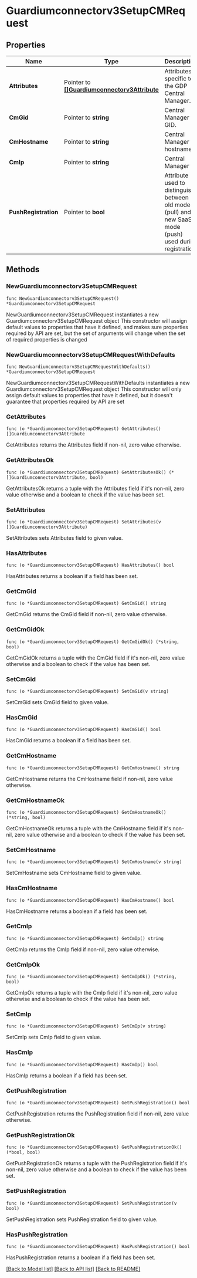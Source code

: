 # Guardiumconnectorv3SetupCMRequest

## Properties

Name | Type | Description | Notes
------------ | ------------- | ------------- | -------------
**Attributes** | Pointer to [**[]Guardiumconnectorv3Attribute**](Guardiumconnectorv3Attribute.md) | Attributes specific to the GDP Central Manager. | [optional] 
**CmGid** | Pointer to **string** | Central Manager GID. | [optional] 
**CmHostname** | Pointer to **string** | Central Manager hostname. | [optional] 
**CmIp** | Pointer to **string** | Central Manager IP. | [optional] 
**PushRegistration** | Pointer to **bool** | Attribute used to distinguish between old mode (pull) and new SaaS mode (push) used during registration. | [optional] 

## Methods

### NewGuardiumconnectorv3SetupCMRequest

`func NewGuardiumconnectorv3SetupCMRequest() *Guardiumconnectorv3SetupCMRequest`

NewGuardiumconnectorv3SetupCMRequest instantiates a new Guardiumconnectorv3SetupCMRequest object
This constructor will assign default values to properties that have it defined,
and makes sure properties required by API are set, but the set of arguments
will change when the set of required properties is changed

### NewGuardiumconnectorv3SetupCMRequestWithDefaults

`func NewGuardiumconnectorv3SetupCMRequestWithDefaults() *Guardiumconnectorv3SetupCMRequest`

NewGuardiumconnectorv3SetupCMRequestWithDefaults instantiates a new Guardiumconnectorv3SetupCMRequest object
This constructor will only assign default values to properties that have it defined,
but it doesn't guarantee that properties required by API are set

### GetAttributes

`func (o *Guardiumconnectorv3SetupCMRequest) GetAttributes() []Guardiumconnectorv3Attribute`

GetAttributes returns the Attributes field if non-nil, zero value otherwise.

### GetAttributesOk

`func (o *Guardiumconnectorv3SetupCMRequest) GetAttributesOk() (*[]Guardiumconnectorv3Attribute, bool)`

GetAttributesOk returns a tuple with the Attributes field if it's non-nil, zero value otherwise
and a boolean to check if the value has been set.

### SetAttributes

`func (o *Guardiumconnectorv3SetupCMRequest) SetAttributes(v []Guardiumconnectorv3Attribute)`

SetAttributes sets Attributes field to given value.

### HasAttributes

`func (o *Guardiumconnectorv3SetupCMRequest) HasAttributes() bool`

HasAttributes returns a boolean if a field has been set.

### GetCmGid

`func (o *Guardiumconnectorv3SetupCMRequest) GetCmGid() string`

GetCmGid returns the CmGid field if non-nil, zero value otherwise.

### GetCmGidOk

`func (o *Guardiumconnectorv3SetupCMRequest) GetCmGidOk() (*string, bool)`

GetCmGidOk returns a tuple with the CmGid field if it's non-nil, zero value otherwise
and a boolean to check if the value has been set.

### SetCmGid

`func (o *Guardiumconnectorv3SetupCMRequest) SetCmGid(v string)`

SetCmGid sets CmGid field to given value.

### HasCmGid

`func (o *Guardiumconnectorv3SetupCMRequest) HasCmGid() bool`

HasCmGid returns a boolean if a field has been set.

### GetCmHostname

`func (o *Guardiumconnectorv3SetupCMRequest) GetCmHostname() string`

GetCmHostname returns the CmHostname field if non-nil, zero value otherwise.

### GetCmHostnameOk

`func (o *Guardiumconnectorv3SetupCMRequest) GetCmHostnameOk() (*string, bool)`

GetCmHostnameOk returns a tuple with the CmHostname field if it's non-nil, zero value otherwise
and a boolean to check if the value has been set.

### SetCmHostname

`func (o *Guardiumconnectorv3SetupCMRequest) SetCmHostname(v string)`

SetCmHostname sets CmHostname field to given value.

### HasCmHostname

`func (o *Guardiumconnectorv3SetupCMRequest) HasCmHostname() bool`

HasCmHostname returns a boolean if a field has been set.

### GetCmIp

`func (o *Guardiumconnectorv3SetupCMRequest) GetCmIp() string`

GetCmIp returns the CmIp field if non-nil, zero value otherwise.

### GetCmIpOk

`func (o *Guardiumconnectorv3SetupCMRequest) GetCmIpOk() (*string, bool)`

GetCmIpOk returns a tuple with the CmIp field if it's non-nil, zero value otherwise
and a boolean to check if the value has been set.

### SetCmIp

`func (o *Guardiumconnectorv3SetupCMRequest) SetCmIp(v string)`

SetCmIp sets CmIp field to given value.

### HasCmIp

`func (o *Guardiumconnectorv3SetupCMRequest) HasCmIp() bool`

HasCmIp returns a boolean if a field has been set.

### GetPushRegistration

`func (o *Guardiumconnectorv3SetupCMRequest) GetPushRegistration() bool`

GetPushRegistration returns the PushRegistration field if non-nil, zero value otherwise.

### GetPushRegistrationOk

`func (o *Guardiumconnectorv3SetupCMRequest) GetPushRegistrationOk() (*bool, bool)`

GetPushRegistrationOk returns a tuple with the PushRegistration field if it's non-nil, zero value otherwise
and a boolean to check if the value has been set.

### SetPushRegistration

`func (o *Guardiumconnectorv3SetupCMRequest) SetPushRegistration(v bool)`

SetPushRegistration sets PushRegistration field to given value.

### HasPushRegistration

`func (o *Guardiumconnectorv3SetupCMRequest) HasPushRegistration() bool`

HasPushRegistration returns a boolean if a field has been set.


[[Back to Model list]](../README.md#documentation-for-models) [[Back to API list]](../README.md#documentation-for-api-endpoints) [[Back to README]](../README.md)


